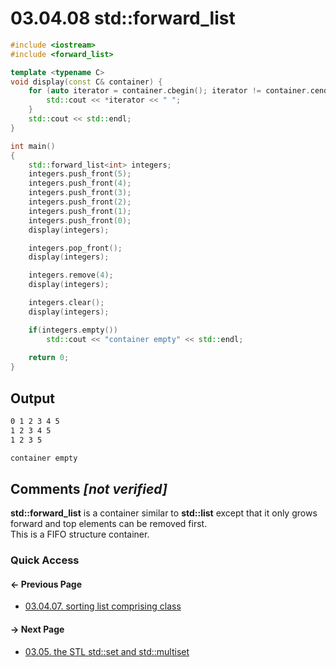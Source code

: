 # 03.04.08 std::forward_list

```cxx
#include <iostream>
#include <forward_list>

template <typename C>
void display(const C& container) {
    for (auto iterator = container.cbegin(); iterator != container.cend(); ++iterator) {
        std::cout << *iterator << " ";
    }
    std::cout << std::endl;
}

int main()
{
    std::forward_list<int> integers;
    integers.push_front(5);
    integers.push_front(4);
    integers.push_front(3);
    integers.push_front(2);
    integers.push_front(1);
    integers.push_front(0);
    display(integers);

    integers.pop_front();
    display(integers);

    integers.remove(4);
    display(integers);

    integers.clear();
    display(integers);

    if(integers.empty())
        std::cout << "container empty" << std::endl;
    
    return 0;
}

```

## Output

```txt
0 1 2 3 4 5 
1 2 3 4 5 
1 2 3 5 

container empty
```

## Comments *[not verified]*

**std::forward_list** is a container similar to **std::list** except that it only grows forward and top elements can be removed first.  
This is a FIFO structure container.

### Quick Access

<div class="previous_page pagination">

#### &#8592; Previous Page

* [03.04.07. sorting list comprising class](./../../03.stl/04.list/07.sort_class.md)

</div>
<div class="next_page pagination">

#### &#8594; Next Page

* [03.05. the STL std::set and std::multiset](./../../03.stl/05.set/README.md)

</div>
